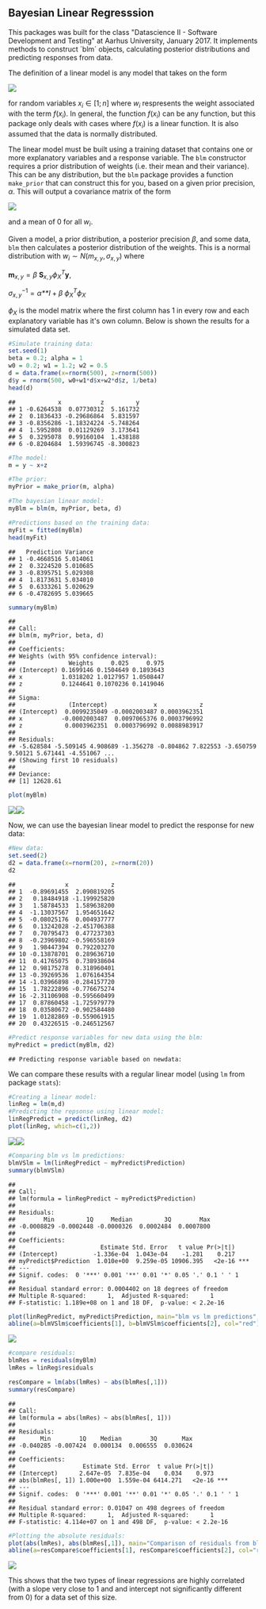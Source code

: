 Bayesian Linear Regresssion
---------------------------

This packages was built for the class "Datascience II - Software Development and Testing" at Aarhus University, January 2017. It implements methods to construct ´blm´ objects, calculating posterior distributions and predicting responses from data.

The definition of a linear model is any model that takes on the form

![](README_files/figure-markdown_github/Y.jpg)

for random variables *x*<sub>*i*</sub> ∈ \[1; *n*\] where *w*<sub>*i*</sub> respresents the weight associated with the term *f*(*x*<sub>*i*</sub>). In general, the function *f*(*x*<sub>*i*</sub>) can be any function, but this package only deals with cases where *f*(*x*<sub>*i*</sub>) is a linear function. It is also assumed that the data is normally distributed.

The linear model must be built using a training dataset that contains one or more explanatory variables and a response variable. The `blm` constructor requires a prior distribution of weights (i.e. their mean and their variance). This can be any distribution, but the `blm` package provides a function `make_prior` that can construct this for you, based on a given prior precision, *α*. This will output a covariance matrix of the form

![](README_files/figure-markdown_github/sigma.jpg)

and a mean of 0 for all *w*<sub>*i*</sub>.

Given a model, a prior distribution, a posterior precision *β*, and some data, `blm` then calculates a posterior distribution of the weights. This is a normal distribution with *w*<sub>*i*</sub> ∼ *N*(*m*<sub>*x*, *y*</sub>, *σ*<sub>*x*, *y*</sub>) where

**m**<sub>*x*, *y*</sub> = *β* **S**<sub>*x*, *y*</sub>*ϕ*<sub>*X*</sub><sup>*T*</sup>**y**,

*σ*<sub>*x*, *y*</sub><sup>−1</sup> = *α**I* + *β* *ϕ*<sub>*X*</sub><sup>*T*</sup>*ϕ*<sub>*X*</sub>

*ϕ*<sub>*X*</sub> is the model matrix where the first column has 1 in every row and each explanatory variable has it's own column. Below is shown the results for a simulated data set.

``` r
#Simulate training data:
set.seed(1)
beta = 0.2; alpha = 1
w0 = 0.2; w1 = 1.2; w2 = 0.5
d = data.frame(x=rnorm(500), z=rnorm(500))
d$y = rnorm(500, w0+w1*d$x+w2*d$z, 1/beta)
head(d)
```

    ##            x           z         y
    ## 1 -0.6264538  0.07730312  5.161732
    ## 2  0.1836433 -0.29686864  5.831597
    ## 3 -0.8356286 -1.18324224 -5.748264
    ## 4  1.5952808  0.01129269  3.173641
    ## 5  0.3295078  0.99160104  1.438188
    ## 6 -0.8204684  1.59396745 -8.300823

``` r
#The model:
m = y ~ x+z

#The prior:
myPrior = make_prior(m, alpha)

#The bayesian linear model:
myBlm = blm(m, myPrior, beta, d)

#Predictions based on the training data:
myFit = fitted(myBlm)
head(myFit)
```

    ##   Prediction Variance
    ## 1 -0.4668516 5.014061
    ## 2  0.3224520 5.010685
    ## 3 -0.8395751 5.029308
    ## 4  1.8173631 5.034010
    ## 5  0.6333261 5.020629
    ## 6 -0.4782695 5.039665

``` r
summary(myBlm)
```

    ## 
    ## Call:
    ## blm(m, myPrior, beta, d)
    ## 
    ## Coefficients:
    ## Weights (with 95% confidence interval):
    ##               Weights     0.025     0.975
    ## (Intercept) 0.1699146 0.1504649 0.1893643
    ## x           1.0318202 1.0127957 1.0508447
    ## z           0.1244641 0.1070236 0.1419046
    ## 
    ## Sigma:
    ##               (Intercept)             x            z
    ## (Intercept)  0.0099235049 -0.0002003487 0.0003962351
    ## x           -0.0002003487  0.0097065376 0.0003796992
    ## z            0.0003962351  0.0003796992 0.0088983917
    ## 
    ## Residuals:
    ## -5.628584 -5.509145 4.908689 -1.356278 -0.804862 7.822553 -3.650759 9.50121 5.671441 -4.551067 ...
    ## (Showing first 10 residuals)
    ## 
    ## Deviance:
    ## [1] 12628.61

``` r
plot(myBlm)
```

![](README_files/figure-markdown_github/myBlm-1.png)![](README_files/figure-markdown_github/myBlm-2.png)

Now, we can use the bayesian linear model to predict the response for new data:

``` r
#New data:
set.seed(2)
d2 = data.frame(x=rnorm(20), z=rnorm(20))
d2
```

    ##              x            z
    ## 1  -0.89691455  2.090819205
    ## 2   0.18484918 -1.199925820
    ## 3   1.58784533  1.589638200
    ## 4  -1.13037567  1.954651642
    ## 5  -0.08025176  0.004937777
    ## 6   0.13242028 -2.451706388
    ## 7   0.70795473  0.477237303
    ## 8  -0.23969802 -0.596558169
    ## 9   1.98447394  0.792203270
    ## 10 -0.13878701  0.289636710
    ## 11  0.41765075  0.738938604
    ## 12  0.98175278  0.318960401
    ## 13 -0.39269536  1.076164354
    ## 14 -1.03966898 -0.284157720
    ## 15  1.78222896 -0.776675274
    ## 16 -2.31106908 -0.595660499
    ## 17  0.87860458 -1.725979779
    ## 18  0.03580672 -0.902584480
    ## 19  1.01282869 -0.559061915
    ## 20  0.43226515 -0.246512567

``` r
#Predict response variables for new data using the blm:
myPredict = predict(myBlm, d2)
```

    ## Predicting response variable based on newdata:

We can compare these results with a regular linear model (using `lm` from package `stats`):

``` r
#Creating a linear model:
linReg = lm(m,d)
#Predicting the repsonse using linear model:
linRegPredict = predict(linReg, d2)
plot(linReg, which=c(1,2))
```

![](README_files/figure-markdown_github/lm-1.png)![](README_files/figure-markdown_github/lm-2.png)

``` r
#Comparing blm vs lm predictions:
blmVSlm = lm(linRegPredict ~ myPredict$Prediction)
summary(blmVSlm)
```

    ## 
    ## Call:
    ## lm(formula = linRegPredict ~ myPredict$Prediction)
    ## 
    ## Residuals:
    ##        Min         1Q     Median         3Q        Max 
    ## -0.0008829 -0.0002448 -0.0000326  0.0002484  0.0007800 
    ## 
    ## Coefficients:
    ##                        Estimate Std. Error   t value Pr(>|t|)    
    ## (Intercept)          -1.336e-04  1.043e-04    -1.281    0.217    
    ## myPredict$Prediction  1.010e+00  9.259e-05 10906.395   <2e-16 ***
    ## ---
    ## Signif. codes:  0 '***' 0.001 '**' 0.01 '*' 0.05 '.' 0.1 ' ' 1
    ## 
    ## Residual standard error: 0.0004402 on 18 degrees of freedom
    ## Multiple R-squared:      1,  Adjusted R-squared:      1 
    ## F-statistic: 1.189e+08 on 1 and 18 DF,  p-value: < 2.2e-16

``` r
plot(linRegPredict, myPredict$Prediction, main="blm vs lm predictions", xlab="lm predictions", ylab="blm predictions")
abline(a=blmVSlm$coefficients[1], b=blmVSlm$coefficients[2], col="red")
```

![](README_files/figure-markdown_github/lm-3.png)

``` r
#compare residuals:
blmRes = residuals(myBlm)
lmRes = linReg$residuals

resCompare = lm(abs(lmRes) ~ abs(blmRes[,1]))
summary(resCompare)
```

    ## 
    ## Call:
    ## lm(formula = abs(lmRes) ~ abs(blmRes[, 1]))
    ## 
    ## Residuals:
    ##       Min        1Q    Median        3Q       Max 
    ## -0.040285 -0.007424  0.000134  0.006555  0.030624 
    ## 
    ## Coefficients:
    ##                   Estimate Std. Error  t value Pr(>|t|)    
    ## (Intercept)      2.647e-05  7.835e-04    0.034    0.973    
    ## abs(blmRes[, 1]) 1.000e+00  1.559e-04 6414.271   <2e-16 ***
    ## ---
    ## Signif. codes:  0 '***' 0.001 '**' 0.01 '*' 0.05 '.' 0.1 ' ' 1
    ## 
    ## Residual standard error: 0.01047 on 498 degrees of freedom
    ## Multiple R-squared:      1,  Adjusted R-squared:      1 
    ## F-statistic: 4.114e+07 on 1 and 498 DF,  p-value: < 2.2e-16

``` r
#Plotting the absolute residuals:
plot(abs(lmRes), abs(blmRes[,1]), main="Comparison of residuals from blm and lm", xlab="Residuals from lm", ylab="Residuals from blm")
abline(a=resCompare$coefficients[1], resCompare$coefficients[2], col="red")
```

![](README_files/figure-markdown_github/lm-4.png)

This shows that the two types of linear regressions are highly correlated (with a slope very close to 1 and and intercept not significantly different from 0) for a data set of this size.
